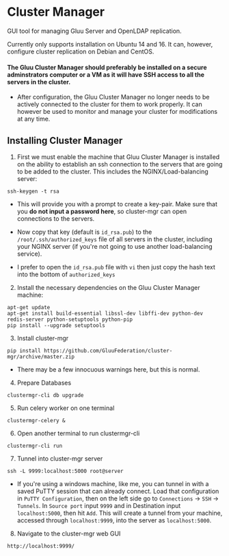 # Cluster Manager

GUI tool for managing Gluu Server and OpenLDAP replication.

Currently only supports installation on Ubuntu 14 and 16. It can, however, configure cluster replication on Debian and CentOS.

#### The Gluu Cluster Manager should preferably be installed on a secure adminstrators computer or a VM as it will have SSH access to all the servers in the cluster.

- After configuration, the Gluu Cluster Manager no longer needs to be actively connected to the cluster for them to work properly. It can however be used to monitor and manage your cluster for modifications at any time.

## Installing Cluster Manager

1) First we must enable the machine that Gluu Cluster Manager is installed on the ability to establish an ssh connection to the servers that are going to be added to the cluster. This includes the NGINX/Load-balancing server:

`ssh-keygen -t rsa`

- This will provide you with a prompt to create a key-pair. Make sure that you **do not input a password here**, so cluster-mgr can open connections to the servers.

- Now copy that key (default is `id_rsa.pub`) to the `/root/.ssh/authorized_keys` file of all servers in the cluster, including your NGINX server (if you're not going to use another load-balancing service). 
- I prefer to open the `id_rsa.pub` file with `vi` then just copy the hash text into the bottom of `authorized_keys`

2) Install the necessary dependencies on the Gluu Cluster Manager machine:

```
apt-get update
apt-get install build-essential libssl-dev libffi-dev python-dev redis-server python-setuptools python-pip
pip install --upgrade setuptools
```

3) Install cluster-mgr

```
pip install https://github.com/GluuFederation/cluster-mgr/archive/master.zip
```

- There may be a few innocuous warnings here, but this is normal.

4) Prepare Databases

```
clustermgr-cli db upgrade
```

5) Run celery worker on one terminal

```
clustermgr-celery &
```

6) Open another terminal to run clustermgr-cli

```
clustermgr-cli run
```

7) Tunnel into cluster-mgr server

```
ssh -L 9999:localhost:5000 root@server
```

- If you're using a windows machine, like me, you can tunnel in with a saved PuTTY session that can already connect. Load that configuration in `PuTTY Configuration`, then on the left side go to `Connections` -> `SSH` -> `Tunnels`. In `Source port` input `9999` and in Destination input `localhost:5000`, then hit `Add`. This will create a tunnel from your machine, accessed through `localhost:9999`, into the server as `localhost:5000`.

8) Navigate to the cluster-mgr web GUI

```
http://localhost:9999/
```


